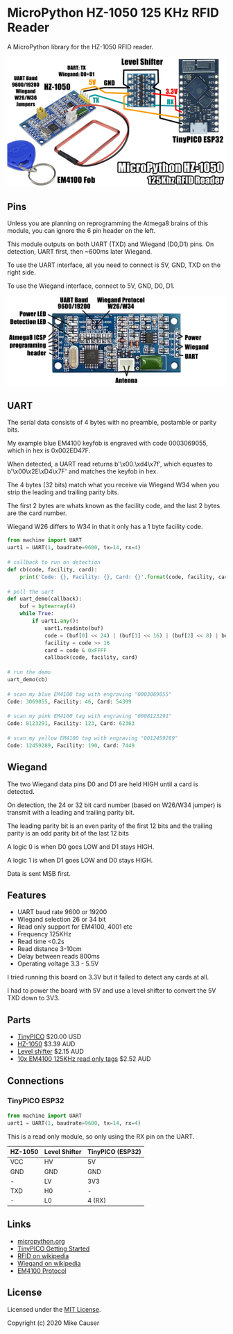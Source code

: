 # MicroPython HZ-1050 125 KHz RFID Reader

A MicroPython library for the HZ-1050 RFID reader.

![demo](docs/demo.jpg)


## Pins

Unless you are planning on reprogramming the Atmega8 brains of this module, you can ignore the 6 pin header on the left.

This module outputs on both UART (TXD) and Wiegand (D0,D1) pins. On detection, UART first, then ~600ms later Wiegand.

To use the UART interface, all you need to connect is 5V, GND, TXD on the right side.

To use the Wiegand interface, connect to 5V, GND, D0, D1.

![pins](docs/pins.jpg)


## UART

The serial data consists of 4 bytes with no preamble, postamble or parity bits.

My example blue EM4100 keyfob is engraved with code 0003069055, which in hex is 0x002ED47F.

When detected, a UART read returns b'\x00.\xd4\x7f', which equates to b'\x00\x2E\xD4\x7F' and matches the keyfob in hex.

The 4 bytes (32 bits) match what you receive via Wiegand W34 when you strip the leading and trailing parity bits.

The first 2 bytes are whats known as the facility code, and the last 2 bytes are the card number.

Wiegand W26 differs to W34 in that it only has a 1 byte facility code.

```python
from machine import UART
uart1 = UART(1, baudrate=9600, tx=14, rx=4)

# callback to run on detection
def cb(code, facility, card):
	print('Code: {}, Facility: {}, Card: {}'.format(code, facility, card))

# poll the uart
def uart_demo(callback):
	buf = bytearray(4)
	while True:
		if uart1.any():
			uart1.readinto(buf)
			code = (buf[0] << 24) | (buf[1] << 16) | (buf[2] << 8) | buf[3]
			facility = code >> 16
			card = code & 0xFFFF
			callback(code, facility, card)

# run the demo
uart_demo(cb)

# scan my blue EM4100 tag with engraving "0003069055"
Code: 3069055, Facility: 46, Card: 54399

# scan my pink EM4100 tag with engraving "0008123291"
Code: 8123291, Facility: 123, Card: 62363

# scan my yellow EM4100 tag with engraving "0012459289"
Code: 12459289, Facility: 190, Card: 7449
```


## Wiegand

The two Wiegand data pins D0 and D1 are held HIGH until a card is detected.

On detection, the 24 or 32 bit card number (based on W26/W34 jumper) is transmit with a leading and trailing parity bit.

The leading parity bit is an even parity of the first 12 bits and the trailing parity is an odd parity bit of the last 12 bits

A logic 0 is when D0 goes LOW and D1 stays HIGH.

A logic 1 is when D1 goes LOW and D0 stays HIGH.

Data is sent MSB first.


## Features

* UART baud rate 9600 or 19200
* Wiegand selection 26 or 34 bit
* Read only support for EM4100, 4001 etc
* Frequency 125KHz
* Read time <0.2s
* Read distance 3-10cm
* Delay between reads 800ms
* Operating voltage 3.3 - 5.5V

I tried running this board on 3.3V but it failed to detect any cards at all.

I had to power the board with 5V and use a level shifter to convert the 5V TXD down to 3V3.


## Parts

* [TinyPICO](https://www.tinypico.com/) $20.00 USD
* [HZ-1050](https://www.aliexpress.com/item/32925644547.html) $3.39 AUD
* [Level shifter](https://www.aliexpress.com/item/1972789887.html) $2.15 AUD
* [10x EM4100 125KHz read only tags](https://www.aliexpress.com/item/32434392248.html) $2.52 AUD


## Connections

### TinyPICO ESP32

```python
from machine import UART
uart1 = UART(1, baudrate=9600, tx=14, rx=4)
```

This is a read only module, so only using the RX pin on the UART.

HZ-1050 | Level Shifter | TinyPICO (ESP32)
------- | ------------- | ----------------
VCC     | HV            | 5V
GND     | GND           | GND
\-      | LV            | 3V3
TXD     | H0            | \-
\-      | L0            | 4 (RX)


## Links

* [micropython.org](http://micropython.org)
* [TinyPICO Getting Started](https://www.tinypico.com/gettingstarted)
* [RFID on wikipedia](https://en.wikipedia.org/wiki/Radio-frequency_identification)
* [Wiegand on wikipedia](https://en.wikipedia.org/wiki/Wiegand_interface)
* [EM4100 Protocol](http://www.priority1design.com.au/em4100_protocol.html)

## License

Licensed under the [MIT License](http://opensource.org/licenses/MIT).

Copyright (c) 2020 Mike Causer
